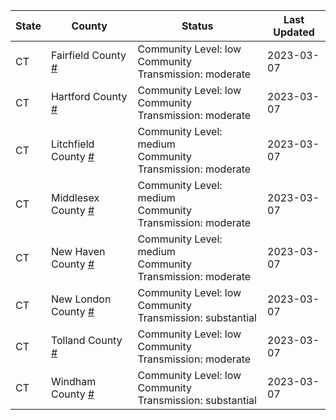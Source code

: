 State | County | Status | Last Updated
--- | --- | --- | --- 
CT | Fairfield County <a href="#fairfield_county">#</a> | <a name="fairfield_county"></a>Community Level: low<br/>Community Transmission: moderate | 2023-03-07
CT | Hartford County <a href="#hartford_county">#</a> | <a name="hartford_county"></a>Community Level: low<br/>Community Transmission: moderate | 2023-03-07
CT | Litchfield County <a href="#litchfield_county">#</a> | <a name="litchfield_county"></a>Community Level: medium<br/>Community Transmission: moderate | 2023-03-07
CT | Middlesex County <a href="#middlesex_county">#</a> | <a name="middlesex_county"></a>Community Level: medium<br/>Community Transmission: moderate | 2023-03-07
CT | New Haven County <a href="#new_haven_county">#</a> | <a name="new_haven_county"></a>Community Level: medium<br/>Community Transmission: moderate | 2023-03-07
CT | New London County <a href="#new_london_county">#</a> | <a name="new_london_county"></a>Community Level: low<br/>Community Transmission: substantial | 2023-03-07
CT | Tolland County <a href="#tolland_county">#</a> | <a name="tolland_county"></a>Community Level: low<br/>Community Transmission: moderate | 2023-03-07
CT | Windham County <a href="#windham_county">#</a> | <a name="windham_county"></a>Community Level: low<br/>Community Transmission: substantial | 2023-03-07
